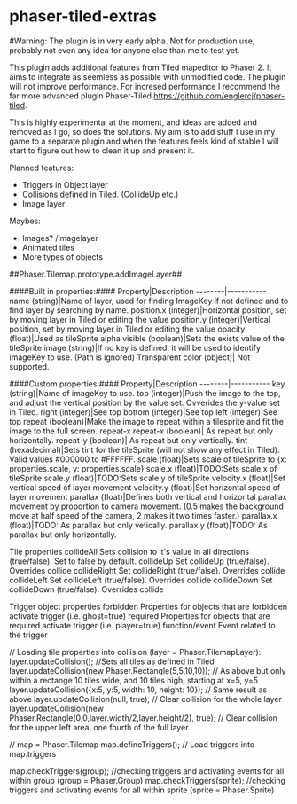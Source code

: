 # phaser-tiled-extras

#Warning: The plugin is in very early alpha. Not for production use, probably not even any idea for anyone else than me to test yet.

This plugin adds additional features from Tiled mapeditor to Phaser 2. It aims to integrate as seemless as possible with unmodified code.
The plugin will not improve performance. For incresed performance I recommend the far more advanced plugin Phaser-Tiled https://github.com/englercj/phaser-tiled.

This is highly experimental at the moment, and ideas are added and removed as I go, so does the solutions. My aim is to add stuff I use in my game to a separate plugin and when the features feels kind of stable I will start to figure out how to clean it up and present it.

Planned features:
* Triggers in Object layer
* Collisions defined in Tiled. (CollideUp etc.)
* Image layer

Maybes:
* Images? /imagelayer
* Animated tiles
* More types of objects


##Phaser.Tilemap.prototype.addImageLayer##

####Built in properties:####
Property|Description
--------|-----------
name (string)|Name of layer, used for finding ImageKey if not defined and to find layer by searching by name.
position.x (integer)|Horizontal position, set by moving layer in Tiled or editing the value
position.y (integer)|Vertical position, set by moving layer in Tiled or editing the value
opacity (float)|Used as tileSprite alpha
visible (boolean)|Sets the exists value of the tileSprite
image (string)|If no key is defined, it will be used to identify imageKey to use. (Path is ignored)
Transparent color (object)| Not supported.

####Custom properties:####
Property|Description
--------|-----------
key (string)|Name of imageKey to use.
top (integer)|Push the image to the top, and adjust the vertical position by the value set. Ovverides the y-value set in Tiled.
right (integer)|See top
bottom (integer)|See top
left (integer)|See top
repeat (boolean)|Make the image to repeat within a tilesprite and fit the image to the full screen. repeat-x repeat-x (boolean)| As repeat but only horizontally.
repeat-y (boolean)| As repeat but only vertically.
tint (hexadecimal)|Sets tint for the tileSprite (will not show any effect in Tiled). Valid values #000000 to #FFFFFF.
scale (float)|Sets scale of tileSprite to {x: properties.scale, y: properties.scale}
scale.x (float)|TODO:Sets scale.x of tileSprite
scale.y (float)|TODO:Sets scale.y of tileSprite
velocity.x (float)|Set vertical speed of layer movement
velocity.y (float)|Set horizontal speed of layer movement
parallax (float)|Defines both vertical and horizontal parallax movement by proportion to camera movement. (0.5 makes the background move at half speed of the camera, 2 makes it two times faster.)
parallax.x (float)|TODO: As parallax but only vetically.
parallax.y (float)|TODO: As parallax but only horizontally.


Tile properties
collideAll      Sets collision to it's value in all directions (true/false). Set to false by default.
collideUp       Set collideUp (true/false). Overrides collide
collideRight    Set collideRight (true/false). Overrides collide
collideLeft     Set collideLeft (true/false). Overrides collide
collideDown     Set collideDown (true/false). Overrides collide

Trigger object properties
forbidden       Properties for objects that are forbidden activate trigger (i.e. ghost=true)
required        Properties for objects that are required activate trigger (i.e. player=true)
function/event        Event related to the trigger


// Loading tile properties into collision (layer = Phaser.TilemapLayer):
layer.updateCollision(); //Sets all tiles as defined in Tiled
layer.updateCollision(new Phaser.Rectangle(5,5,10,10)); // As above but only within a rectange 10 tiles wide, and 10 tiles high, starting at x=5, y=5
layer.updateCollision({x:5, y:5, width: 10, height: 10}); // Same result as above
layer.updateCollision(null, true); // Clear collision for the whole layer
layer.updateCollision(new Phaser.Rectangle(0,0,layer.width/2,layer.height/2), true); // Clear collision for the upper left area, one fourth of the full layer.

// map = Phaser.Tilemap
map.defineTriggers(); // Load triggers into map.triggers

map.checkTriggers(group); //checking triggers and activating events for all within group (group = Phaser.Group)
map.checkTriggers(sprite); //checking triggers and activating events for all within sprite (sprite = Phaser.Sprite)
